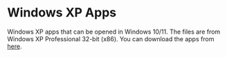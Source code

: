  # **Windows XP Apps**

Windows XP apps that can be opened in Windows 10/11. The files are from Windows XP Professional 32-bit (x86).
You can download the apps from [here](https://github.com/EnderFox40/winxp-apps/raw/main/Windows%20XP%20Apps.zip).
